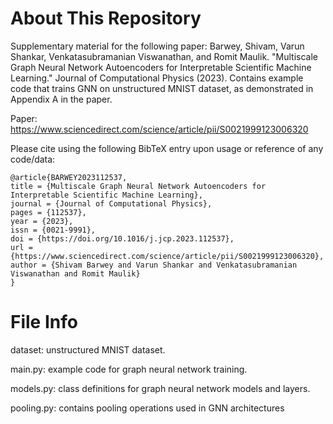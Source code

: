 # About This Repository
Supplementary material for the following paper: Barwey, Shivam, Varun Shankar, Venkatasubramanian Viswanathan, and Romit Maulik. "Multiscale Graph Neural Network Autoencoders for Interpretable Scientific Machine Learning." Journal of Computational Physics (2023). Contains example code that trains GNN on unstructured MNIST dataset, as demonstrated in Appendix A in the paper.


Paper: https://www.sciencedirect.com/science/article/pii/S0021999123006320

Please cite using the following BibTeX entry upon usage or reference of any code/data: 

```
@article{BARWEY2023112537,
title = {Multiscale Graph Neural Network Autoencoders for Interpretable Scientific Machine Learning},
journal = {Journal of Computational Physics},
pages = {112537},
year = {2023},
issn = {0021-9991},
doi = {https://doi.org/10.1016/j.jcp.2023.112537},
url = {https://www.sciencedirect.com/science/article/pii/S0021999123006320},
author = {Shivam Barwey and Varun Shankar and Venkatasubramanian Viswanathan and Romit Maulik}
}
```

# File Info
dataset: unstructured MNIST dataset.

main.py: example code for graph neural network training. 

models.py: class definitions for graph neural network models and layers.

pooling.py: contains pooling operations used in GNN architectures
